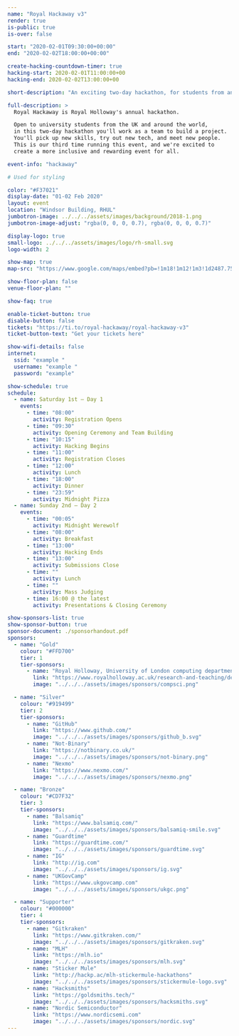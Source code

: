 ```yaml
---
name: "Royal Hackaway v3"
render: true
is-public: true
is-over: false

start: "2020-02-01T09:30:00+00:00"
end: "2020-02-02T18:00:00+00:00"

create-hacking-countdown-timer: true
hacking-start: 2020-02-01T11:00:00+00
hacking-end: 2020-02-02T13:00:00+00

short-description: "An exciting two-day hackathon, for students from any university."

full-description: >
  Royal Hackaway is Royal Holloway's annual hackathon.

  Open to university students from the UK and around the world,
  in this two-day hackathon you'll work as a team to build a project.
  You'll pick up new skills, try out new tech, and meet new people.
  This is our third time running this event, and we're excited to
  create a more inclusive and rewarding event for all.

event-info: "hackaway"

# Used for styling

color: "#F37021"
display-date: "01-02 Feb 2020"
layout: event
location: "Windsor Building, RHUL"
jumbotron-image: ../../../assets/images/background/2018-1.png
jumbotron-image-adjust: "rgba(0, 0, 0, 0.7), rgba(0, 0, 0, 0.7)"

display-logo: true
small-logo: ../../../assets/images/logo/rh-small.svg
logo-width: 2

show-map: true
map-src: "https://www.google.com/maps/embed?pb=!1m18!1m12!1m3!1d2487.759701888386!2d-0.5680310838687079!3d51.42584067962183!2m3!1f0!2f0!3f0!3m2!1i1024!2i768!4f13.1!3m3!1m2!1s0x487679fe3dce3113%3A0x47f0f448b19730a3!2sWindsor+Building!5e0!3m2!1sen!2suk!4v1546448505106"

show-floor-plan: false
venue-floor-plan: ""

show-faq: true

enable-ticket-button: true
disable-button: false
tickets: "https://ti.to/royal-hackaway/royal-hackaway-v3"
ticket-button-text: "Get your tickets here"

show-wifi-details: false
internet:
  ssid: "example "
  username: "example "
  password: "example"

show-schedule: true
schedule:
  - name: Saturday 1st — Day 1
    events:
      - time: "08:00"
        activity: Registration Opens
      - time: "09:30"
        activity: Opening Ceremony and Team Building
      - time: "10:15"
        activity: Hacking Begins
      - time: "11:00"
        activity: Registration Closes
      - time: "12:00"
        activity: Lunch
      - time: "18:00"
        activity: Dinner
      - time: "23:59"
        activity: Midnight Pizza
  - name: Sunday 2nd — Day 2
    events:
      - time: "00:05"
        activity: Midnight Werewolf
      - time: "08:00"
        activity: Breakfast
      - time: "13:00"
        activity: Hacking Ends
      - time: "13:00"
        activity: Submissions Close
      - time: ""
        activity: Lunch
      - time: ""
        activity: Mass Judging
      - time: 16:00 @ the latest
        activity: Presentations & Closing Ceremony

show-sponsors-list: true
show-sponsor-button: true
sponsor-document: ./sponsorhandout.pdf
sponsors:
  - name: "Gold"
    colour: "#FFD700"
    tier: 1
    tier-sponsors:
      - name: "Royal Holloway, University of London computing department"
        link: "https://www.royalholloway.ac.uk/research-and-teaching/departments-and-schools/computer-science/"
        image: "../../../assets/images/sponsors/compsci.png"

  - name: "Silver"
    colour: "#919499"
    tier: 2
    tier-sponsors:
      - name: "GitHub"
        link: "https://www.github.com/"
        image: "../../../assets/images/sponsors/github_b.svg"
      - name: "Not-Binary"
        link: "https://notbinary.co.uk/"
        image: "../../../assets/images/sponsors/not-binary.png"
      - name: "Nexmo"
        link: "https://www.nexmo.com/"
        image: "../../../assets/images/sponsors/nexmo.png"

  - name: "Bronze"
    colour: "#CD7F32"
    tier: 3
    tier-sponsors:
      - name: "Balsamiq"
        link: "https://www.balsamiq.com/"
        image: "../../../assets/images/sponsors/balsamiq-smile.svg"
      - name: "Guardtime"
        link: "https://guardtime.com/"
        image: "../../../assets/images/sponsors/guardtime.svg"
      - name: "IG"
        link: "http://ig.com"
        image: "../../../assets/images/sponsors/ig.svg"
      - name: "UKGovCamp"
        link: "https://www.ukgovcamp.com"
        image: "../../../assets/images/sponsors/ukgc.png"

  - name: "Supporter"
    colour: "#000000"
    tier: 4
    tier-sponsors:
      - name: "Gitkraken"
        link: "https://www.gitkraken.com/"
        image: "../../../assets/images/sponsors/gitkraken.svg"
      - name: "MLH"
        link: "https://mlh.io"
        image: "../../../assets/images/sponsors/mlh.svg"
      - name: "Sticker Mule"
        link: "http://hackp.ac/mlh-stickermule-hackathons"
        image: "../../../assets/images/sponsors/stickermule-logo.svg"
      - name: "Hacksmiths"
        link: "https://goldsmiths.tech/"
        image: "../../../assets/images/sponsors/hacksmiths.svg"
      - name: "Nordic Semiconductor"
        link: "https://www.nordicsemi.com"
        image: "../../../assets/images/sponsors/nordic.svg"
---
```

